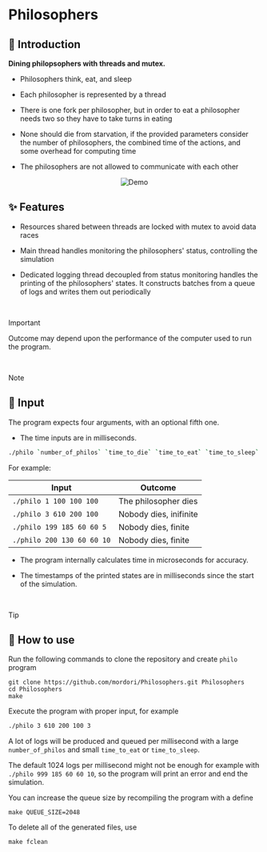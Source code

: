 # Philosophers
## 📖 Introduction
**Dining philopsophers with threads and mutex.**

- Philosophers think, eat, and sleep

- Each philosopher is represented by a thread

- There is one fork per philosopher, but in order to eat a philosopher needs two so they have to take turns in eating

- None should die from starvation, if the provided parameters consider the number of philosophers, the combined time of the actions, and some overhead for computing time

- The philosophers are not allowed to communicate with each other

<p align="center">
  <img src="https://github.com/mordori/mordori/blob/main/doc/asdasd.gif" alt="Demo" />
</p>

## ✨ Features
- Resources shared between threads are locked with mutex to avoid data races

- Main thread handles monitoring the philosophers' status, controlling the simulation

- Dedicated logging thread decoupled from status monitoring handles the printing of the philosophers' states. It constructs batches from a queue of logs and writes them out periodically

<br>

> [!IMPORTANT]
> Outcome may depend upon the performance of the computer used to run the program.

<br>

> [!NOTE]
> ## 🔡 Input
The program expects four arguments, with an optional fifth one.

- The time inputs are in milliseconds.

``` bash
./philo `number_of_philos` `time_to_die` `time_to_eat` `time_to_sleep` (optional)`number_of_meals`
```
For example:

| Input					               | Outcome							     	   |
|------------------------------|-------------------------------|
|  `./philo 1 100 100 100`     | The philosopher dies          |
|  `./philo 3 610 200 100`     | Nobody dies, inifinite        |
|  `./philo 199 185 60 60 5`   | Nobody dies, finite           |
|  `./philo 200 130 60 60 10`  | Nobody dies, finite           |

- The program internally calculates time in microseconds for accuracy.

- The timestamps of the printed states are in milliseconds since the start of the simulation.

<br>

> [!TIP]
> ## 🚀 How to use
Run the following commands to clone the repository and create `philo` program
``` git
git clone https://github.com/mordori/Philosophers.git Philosophers
cd Philosophers
make
```
Execute the program with proper input, for example
``` bash
./philo 3 610 200 100 3
```
A lot of logs will be produced and queued per millisecond with a large `number_of_philos` and small `time_to_eat` or `time_to_sleep`.

The default 1024 logs per millisecond might not be enough for example with `./philo 999 185 60 60 10`, so the program will print an error and end the simulation.

You can increase the queue size by recompiling the program with a define
``` git
make QUEUE_SIZE=2048
```
To delete all of the generated files, use
``` Makefile
make fclean
```

